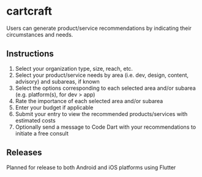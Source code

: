 ﻿# cartcraft

Users can generate product/service recommendations by indicating their circumstances and needs.

## Instructions

1. Select your organization type, size, reach, etc.
2. Select your product/service needs by area (i.e. dev, design, content, advisory) and subareas, if known
3. Select the options corresponding to each selected area and/or subarea (e.g. platform(s), for dev > app)
4. Rate the importance of each selected area and/or subarea
5. Enter your budget if applicable
6. Submit your entry to view the recommended products/services with estimated costs
7. Optionally send a message to Code Dart with your recommendations to initiate a free consult

## Releases

Planned for release to both Android and iOS platforms using Flutter